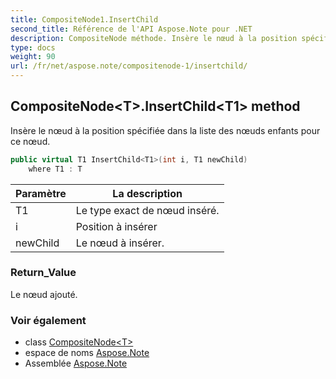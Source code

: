 ```yaml
---
title: CompositeNode1.InsertChild
second_title: Référence de l'API Aspose.Note pour .NET
description: CompositeNode méthode. Insère le nœud à la position spécifiée dans la liste des nœuds enfants pour ce nœud.
type: docs
weight: 90
url: /fr/net/aspose.note/compositenode-1/insertchild/
---
```

## CompositeNode&lt;T&gt;.InsertChild&lt;T1&gt; method

Insère le nœud à la position spécifiée dans la liste des nœuds enfants pour ce nœud.

```csharp
public virtual T1 InsertChild<T1>(int i, T1 newChild)
    where T1 : T
```

| Paramètre | La description |
| --- | --- |
| T1 | Le type exact de nœud inséré. |
| i | Position à insérer |
| newChild | Le nœud à insérer. |

### Return_Value

Le nœud ajouté.

### Voir également

* class [CompositeNode&lt;T&gt;](../)
* espace de noms [Aspose.Note](../../compositenode-1/)
* Assemblée [Aspose.Note](../../../)


